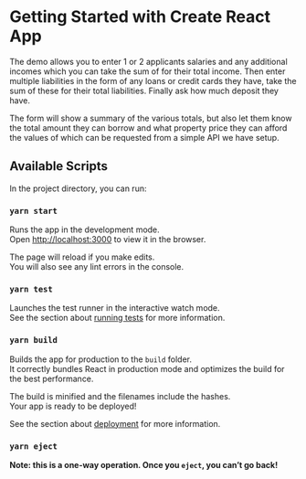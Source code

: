 # Getting Started with Create React App

The demo allows you to enter 1 or 2 applicants salaries and any additional incomes which you can take the sum of for their total income. Then enter multiple liabilities in the form of any loans or credit cards they have, take the sum of these for their total liabilities. Finally ask how much deposit they have.

The form will show a summary of the various totals, but also let them know the total amount they can borrow and what property price they can afford the values of which can be requested from a simple API we have setup.

## Available Scripts

In the project directory, you can run:

### `yarn start`

Runs the app in the development mode.\
Open [http://localhost:3000](http://localhost:3000) to view it in the browser.

The page will reload if you make edits.\
You will also see any lint errors in the console.

### `yarn test`

Launches the test runner in the interactive watch mode.\
See the section about [running tests](https://facebook.github.io/create-react-app/docs/running-tests) for more information.

### `yarn build`

Builds the app for production to the `build` folder.\
It correctly bundles React in production mode and optimizes the build for the best performance.

The build is minified and the filenames include the hashes.\
Your app is ready to be deployed!

See the section about [deployment](https://facebook.github.io/create-react-app/docs/deployment) for more information.

### `yarn eject`

**Note: this is a one-way operation. Once you `eject`, you can’t go back!**
